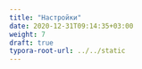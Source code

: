 ```yaml
---
title: "Настройки"
date: 2020-12-31T09:14:35+03:00
weight: 7
draft: true
typora-root-url: ../../static
---
```


